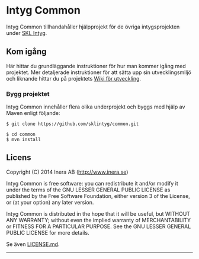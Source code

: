 # Intyg Common
Intyg Common tillhandahåller hjälpprojekt för de övriga intygsprojekten under [SKL Intyg](http://github.com/sklintyg).

## Kom igång
Här hittar du grundläggande instruktioner för hur man kommer igång med projektet. Mer detaljerade instruktioner för att sätta upp sin utvecklingsmiljö och liknande hittar du på projektets [Wiki för utveckling](https://github.com/sklintyg/common/wiki).

### Bygg projektet
Intyg Common innehåller flera olika underprojekt och byggs med hjälp av Maven enligt följande:
```
$ git clone https://github.com/sklintyg/common.git

$ cd common
$ mvn install
```

## Licens
Copyright (C) 2014 Inera AB (http://www.inera.se)

Intyg Common is free software: you can redistribute it and/or modify it under the terms of the GNU LESSER GENERAL PUBLIC LICENSE as published by the Free Software Foundation, either version 3 of the License, or (at your option) any later version.

Intyg Common is distributed in the hope that it will be useful, but WITHOUT ANY WARRANTY; without even the implied warranty of MERCHANTABILITY or FITNESS FOR A PARTICULAR PURPOSE.  See the GNU LESSER GENERAL PUBLIC LICENSE for more details.

Se även [LICENSE.md](https://github.com/sklintyg/common/blob/master/LICENSE.md). 

-----